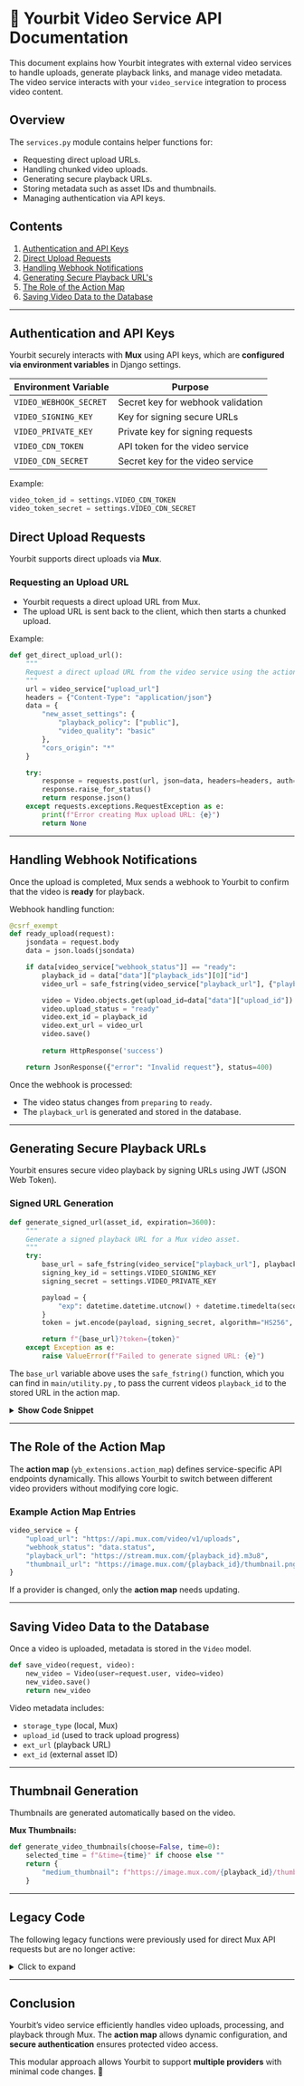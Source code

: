 # 📡 **Yourbit Video Service API Documentation**
This document explains how Yourbit integrates with external video services to handle uploads, generate playback links, and manage video metadata. The video service interacts with your `video_service` integration to process video content.

## **Overview**
The `services.py` module contains helper functions for:
- Requesting direct upload URLs.
- Handling chunked video uploads.
- Generating secure playback URLs.
- Storing metadata such as asset IDs and thumbnails.
- Managing authentication via API keys.

## **Contents**
    
1. [Authentication and API Keys](#authentication-and-api-keys)
2. [Direct Upload Requests](#direct-upload-requests)
3. [Handling Webhook Notifications](#handling-webhook-notifications)
4. [Generating Secure Playback URL's](#generating-secure-playback-urls)
5. [The Role of the Action Map](#the-role-of-the-action-map)
6. [Saving Video Data to the Database](#saving-the-video-data-to-the-database)
    

---

## **Authentication and API Keys**
Yourbit securely interacts with **Mux** using API keys, which are **configured via environment variables** in Django settings.

| Environment Variable | Purpose |
|----------------------|---------|
| `VIDEO_WEBHOOK_SECRET` | Secret key for webhook validation |
| `VIDEO_SIGNING_KEY` | Key for signing secure URLs |
| `VIDEO_PRIVATE_KEY` | Private key for signing requests |
| `VIDEO_CDN_TOKEN` | API token for the video service |
| `VIDEO_CDN_SECRET` | Secret key for the video service |

Example:
```python
video_token_id = settings.VIDEO_CDN_TOKEN
video_token_secret = settings.VIDEO_CDN_SECRET
```

## **Direct Upload Requests**
Yourbit supports direct uploads via **Mux**.

### **Requesting an Upload URL**
- Yourbit requests a direct upload URL from Mux.
- The upload URL is sent back to the client, which then starts a chunked upload.

Example:
```python
def get_direct_upload_url():
    """
    Request a direct upload URL from the video service using the action map.
    """
    url = video_service["upload_url"]
    headers = {"Content-Type": "application/json"}
    data = {
        "new_asset_settings": {
            "playback_policy": ["public"],
            "video_quality": "basic"
        },
        "cors_origin": "*"
    }

    try:
        response = requests.post(url, json=data, headers=headers, auth=HTTPBasicAuth(video_token_id, video_token_secret))
        response.raise_for_status()
        return response.json()
    except requests.exceptions.RequestException as e:
        print(f"Error creating Mux upload URL: {e}")
        return None
```

---

## **Handling Webhook Notifications**
Once the upload is completed, Mux sends a webhook to Yourbit to confirm that the video is **ready** for playback.

Webhook handling function:
```python
@csrf_exempt
def ready_upload(request):
    jsondata = request.body
    data = json.loads(jsondata)

    if data[video_service["webhook_status"]] == "ready":
        playback_id = data["data"]["playback_ids"][0]["id"]
        video_url = safe_fstring(video_service["playback_url"], {"playback_id": playback_id})

        video = Video.objects.get(upload_id=data["data"]["upload_id"])
        video.upload_status = "ready"
        video.ext_id = playback_id
        video.ext_url = video_url
        video.save()
        
        return HttpResponse('success')

    return JsonResponse({"error": "Invalid request"}, status=400)
```
Once the webhook is processed:
- The video status changes from `preparing` to `ready`.
- The `playback_url` is generated and stored in the database.

---

## **Generating Secure Playback URLs**
Yourbit ensures secure video playback by signing URLs using JWT (JSON Web Token).

### **Signed URL Generation**
```python
def generate_signed_url(asset_id, expiration=3600):
    """
    Generate a signed playback URL for a Mux video asset.
    """
    try:
        base_url = safe_fstring(video_service["playback_url"], playback_id=asset_id)
        signing_key_id = settings.VIDEO_SIGNING_KEY
        signing_secret = settings.VIDEO_PRIVATE_KEY

        payload = {
            "exp": datetime.datetime.utcnow() + datetime.timedelta(seconds=expiration),
        }
        token = jwt.encode(payload, signing_secret, algorithm="HS256", headers={"kid": signing_key_id})

        return f"{base_url}?token={token}"
    except Exception as e:
        raise ValueError(f"Failed to generate signed URL: {e}")
```

The `base_url` variable above uses the `safe_fstring()` function, which you can find in `main/utility.py` , to pass the current videos `playback_id` to the stored URL in the action map. 


<details>
<summary><strong>Show Code Snippet</strong></summary>

```python
    def safe_fstring(template, **kwargs):
        return template.format(**{key: kwargs.get(key, f"<{key}>") for key in kwargs})
```
</details>

---

## **The Role of the Action Map**
The **action map** (`yb_extensions.action_map`) defines service-specific API endpoints dynamically. This allows Yourbit to switch between different video providers without modifying core logic.

### **Example Action Map Entries**
```python
video_service = {
    "upload_url": "https://api.mux.com/video/v1/uploads",
    "webhook_status": "data.status",
    "playback_url": "https://stream.mux.com/{playback_id}.m3u8",
    "thumbnail_url": "https://image.mux.com/{playback_id}/thumbnail.png",
}
```
If a provider is changed, only the **action map** needs updating.

---

## **Saving Video Data to the Database**
Once a video is uploaded, metadata is stored in the `Video` model.

```python
def save_video(request, video):
    new_video = Video(user=request.user, video=video)
    new_video.save()
    return new_video
```
Video metadata includes:
- `storage_type` (local, Mux)
- `upload_id` (used to track upload progress)
- `ext_url` (playback URL)
- `ext_id` (external asset ID)

---

## **Thumbnail Generation**
Thumbnails are generated automatically based on the video.

**Mux Thumbnails:**
```python
def generate_video_thumbnails(choose=False, time=0):
    selected_time = f"&time={time}" if choose else ""
    return {
        "medium_thumbnail": f"https://image.mux.com/{playback_id}/thumbnail.png?width=214{selected_time}",
    }
```

---

## **Legacy Code**
The following legacy functions were previously used for direct Mux API requests but are no longer active:

<details>
<summary>Click to expand</summary>

### **Legacy: Mux Direct Upload URL Request**
```python
def get_mux_url(request):
    """
    Request a direct upload URL using the Mux-Python SDK.
    """
    api_instance = mux_python.DirectUploadsApi(mux_python.ApiClient(configuration))
    create_asset_request = mux_python.CreateAssetRequest(playback_policy=[mux_python.PlaybackPolicy.PUBLIC], video_quality="basic")
    create_upload_request = mux_python.CreateUploadRequest(timeout=3600, new_asset_settings=create_asset_request, cors_origin="*")
    create_upload_response = api_instance.create_direct_upload(create_upload_request)
    return create_upload_response
```

### **Legacy: Fetching Video Metadata from Mux**
```python
def get_mux_data(video_id):
    """
    Request data about a video asset from the Mux API.
    """
    api_instance = mux_python.AssetsApi(mux_python.ApiClient(configuration))
    try:
        api_response = api_instance.get_asset(video_id)
        return api_response
    except ApiException as e:
        print("Exception when calling VideoApi->get_video: %s\n" % e)
```

</details>

---

## **Conclusion**
Yourbit’s video service efficiently handles video uploads, processing, and playback through Mux. The **action map** allows dynamic configuration, and **secure authentication** ensures protected video access.

This modular approach allows Yourbit to support **multiple providers** with minimal code changes. 🚀
